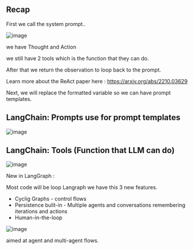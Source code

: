 ## Recap 

First we call the system prompt..

![image](https://github.com/user-attachments/assets/2fd08b00-af8e-4bdf-9b9d-9cd790f58512)

we have Thought and Action

we still have 2 tools which is the function that they can do.

After that we return the observation to loop back to the prompt.

Learn more about the ReAct paper here : https://arxiv.org/abs/2210.03629

Next, we will replace the formatted variable so we can have prompt templates.

## LangChain: Prompts use for prompt templates

![image](https://github.com/user-attachments/assets/84946f81-6ded-49f1-a961-4ed86cbb3557)

## LangChain: Tools (Function that LLM can do)

![image](https://github.com/user-attachments/assets/b0dc3cb6-063d-411d-9aad-1fcec2480ea6)

New in LangGraph :

Most code will be loop Langraph we have this 3 new features.

* Cyclig Graphs - control flows
* Persistence bulit-in - Multiple agents and conversations remembering iterations and actions
* Human-in-the-loop

![image](https://github.com/user-attachments/assets/e6460575-bbe4-40ef-8503-0cbf35c195d1)

aimed at agent and multi-agent flows.




